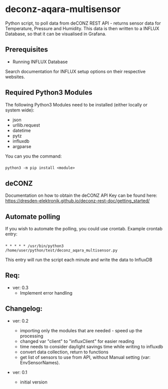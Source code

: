 # deconz-aqara-multisensor
Python script, to poll data from deCONZ REST API - returns sensor data for Temperature, Pressure and Humidity. This data is then written to a INFLUX Database, so that it can be visualised in Grafana.

## Prerequisites
- Running INFLUX Database

Search documentation for INFLUX setup options on their respective websites.

## Required Python3 Modules
The following Python3 Modules need to be installed (either locally or system wide):
- json
- urllib.request
- datetime
- pytz
- influxdb
- argparse

You can you the command:
###
    python3 -m pip install <module>

## deCONZ

 Documentation on how to obtain the deCONZ API Key can be found here:
 https://dresden-elektronik.github.io/deconz-rest-doc/getting_started/

## Automate polling

If you wish to automate the polling, you could use crontab. Example crontab entry:

###
    * * * * * /usr/bin/python3 /home/user/python/test/deconz_aqara_multisensor.py

This entry will run the script each minute and write the data to InfluxDB

## Req:
- ver: 0.3
    - Implement error handling

## Changelog:
- ver: 0.2
    - importing only the modules that are needed - speed up the processing
    - changed var "client" to "influxClient" for easier reading
    - time needs to consider daylight savings time while writing to influxdb
    - convert data collection, return to functions
    - get list of sensors to use from API, without Manual setting (var: EnvSensorNames).

- ver: 0.1
    - initial version
